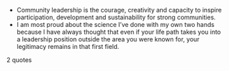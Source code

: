  - Community leadership is the courage, creativity and capacity to inspire participation, development and sustainability for strong communities.
 - I am most proud about the science I’ve done with my own two hands because I have always thought that even if your life path takes you into a leadership position outside the area you were known for, your legitimacy remains in that first field.

2 quotes